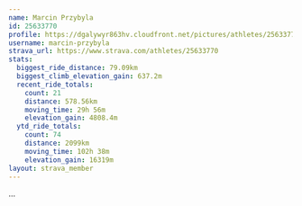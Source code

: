 ```yaml
---
name: Marcin Przybyla
id: 25633770
profile: https://dgalywyr863hv.cloudfront.net/pictures/athletes/25633770/12947173/2/large.jpg
username: marcin-przybyla
strava_url: https://www.strava.com/athletes/25633770
stats:
  biggest_ride_distance: 79.09km
  biggest_climb_elevation_gain: 637.2m
  recent_ride_totals:
    count: 21
    distance: 578.56km
    moving_time: 29h 56m
    elevation_gain: 4808.4m
  ytd_ride_totals:
    count: 74
    distance: 2099km
    moving_time: 102h 38m
    elevation_gain: 16319m
layout: strava_member
--- 
```

...
